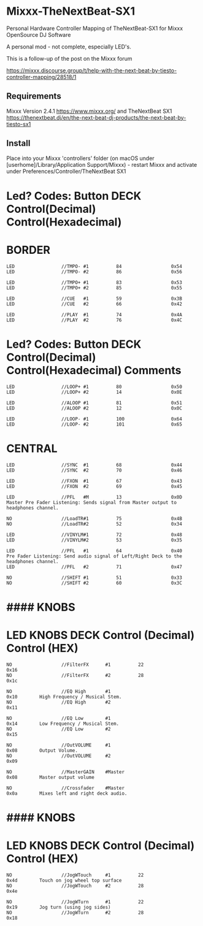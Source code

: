 # Mixxx-TheNextBeat-SX1
Personal Hardware Controller Mapping of TheNextBeat-SX1 for Mixxx OpenSource DJ Software 


A personal mod - not complete, especially LED's.

This is a follow-up of the post on the Mixxx forum

https://mixxx.discourse.group/t/help-with-the-next-beat-by-tiesto-controller-mapping/28518/1



## Requirements

Mixxx Version 2.4.1 https://www.mixxx.org/ and TheNextBeat SX1 https://thenextbeat.dj/en/the-next-beat-dj-products/the-next-beat-by-tiesto-sx1 

## Install

Place into your Mixxx 'controllers' folder (on macOS under [userhome]/Library/Application Support/Mixxx) - restart Mixxx and activate under Preferences/Controller/TheNextBeat SX1
#    Led?	Codes:      Button  DECK 		Control(Decimal) 	Control(Hexadecimal)

# BORDER
	LED					//TMPO-	#1 			84  				0x54
	LED					//TMPO-	#2 			86  				0x56
		
	LED				 	//TMPO+	#1			83  				0x53
	LED				 	//TMPO+	#2			85  				0x55
	
	LED				 	//CUE 	#1			59  				0x3B
	LED				 	//CUE 	#2			66  				0x42
	
	LED					//PLAY 	#1 			74  				0x4A
	LED				 	//PLAY 	#2			76  				0x4C
	
	
#    Led?	Codes:      Button  DECK 		Control(Decimal) 	Control(Hexadecimal)	Comments
	LED				 	//LOOP+	#1			80  				0x50
	LED				 	//LOOP+	#2			14  				0x0E
												
	LED				 	//ALOOP #1			81  				0x51
	LED				 	//ALOOP	#2			12  				0x0C
												
	LED				 	//LOOP-	#1 			100 				0x64
	LED				 	//LOOP-	#2			101 				0x65

# CENTRAL	

	LED				 	//SYNC 	#1			68  				0x44
	LED				 	//SYNC 	#2			70  				0x46
		
	LED	 				//FXON 	#1			67 					0x43 		
	LED	 				//FXON 	#2			69 					0x45
	
	LED					//PFL	#M 			13  				0x0D			Master Pre Fader Listening: Sends signal from Master output to headphones channel.
			
	NO 	 			  	//LoadTR#1 			75  				0x4B
	NO 	 			  	//LoadTR#2 			52  				0x34
	
	LED				 	//VINYLM#1			72  				0x48
	LED				 	//VINYLM#2			53  				0x35

	LED				 	//PFL	#1			64  				0x40			Pre Fader Listening: Send audio signal of Left/Right Deck to the headphones channel.
	LED				 	//PFL	#2			71  				0x47

	NO 	 			 	//SHIFT	#1 			51  				0x33
	NO 	 			 	//SHIFT	#2 			60  				0x3C





	
#   ####  		KNOBS 		 ###

#   LED  				KNOBS			DECK		Control (Decimal)		Control (HEX)
	NO	 				//FilterFX 		#1 			22						0x16  		
	NO	 				//FilterFX 		#2 			28						0x1c  
	
	NO	 				//EQ High 		#1 									0x10  		High Frequency / Musical Stem.
	NO	 				//EQ High 		#2 									0x11  	
	
	NO	 				//EQ Low 		#1 									0x14  		Low Frequency / Musical Stem.
	NO	 				//EQ Low 		#2 									0x15  	
	
	NO	 				//OutVOLUME		#1 									0x08  		Output Volume.
	NO	 				//OutVOLUME		#2 									0x09

	NO	 				//MasterGAIN	#Master 							0x08  		Master output volume
	
	NO	 				//Crossfader	#Master 							0x0a  		Mixes left and right deck audio.


#   ####  		KNOBS 		 ###

#   LED  				KNOBS			DECK		Control (Decimal)		Control (HEX)

	NO	 				//JogWTouch		#1 			22						0x4d  		Touch on jog wheel top surface
	NO	 				//JogWTouch 	#2 			28						0x4e  

	NO	 				//JogWTurn		#1 			22						0x19  		Jog turn (using jog sides)
	NO	 				//JogWTurn	 	#2 			28						0x18  